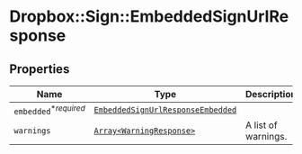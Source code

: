 # Dropbox::Sign::EmbeddedSignUrlResponse



## Properties

| Name | Type | Description | Notes |
| ---- | ---- | ----------- | ----- |
| `embedded`<sup>*_required_</sup> | [```EmbeddedSignUrlResponseEmbedded```](EmbeddedSignUrlResponseEmbedded.md) |    |  |
| `warnings` | [```Array<WarningResponse>```](WarningResponse.md) |  A list of warnings.  |  |

